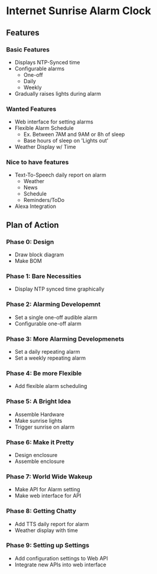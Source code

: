 # Internet Sunrise Alarm Clock
## Features
### Basic Features
* Displays NTP-Synced time
* Configurable alarms
    * One-off
    * Daily
    * Weekly
* Gradually raises lights during alarm

### Wanted Features
* Web interface for setting alarms
* Flexible Alarm Schedule
    * Ex. Between 7AM and 9AM or 8h of sleep
    * Base hours of sleep on 'Lights out'
* Weather Display w/ Time

### Nice to have features
* Text-To-Speech daily report on alarm
    * Weather
    * News
    * Schedule
    * Reminders/ToDo
* Alexa Integration

## Plan of Action
### Phase 0: Design
* Draw block diagram
* Make BOM

### Phase 1: Bare Necessities
* Display NTP synced time graphically

### Phase 2: Alarming Developemnt
* Set a single one-off audible alarm
* Configurable one-off alarm

### Phase 3: More Alarming Developmenets
* Set a daily repeating alarm
* Set a weekly repeating alarm

### Phase 4: Be more Flexible
* Add flexible alarm scheduling

### Phase 5: A Bright Idea
* Assemble Hardware
* Make sunrise lights
* Trigger sunrise on alarm

### Phase 6: Make it Pretty
* Design enclosure
* Assemble enclosure

### Phase 7: World Wide Wakeup
* Make API for Alarm setting
* Make web interface for API

### Phase 8: Getting Chatty
* Add TTS daily report for alarm
* Weather display with time

### Phase 9: Setting up Settings
* Add configuration settings to Web API
* Integrate new APIs into web interface
